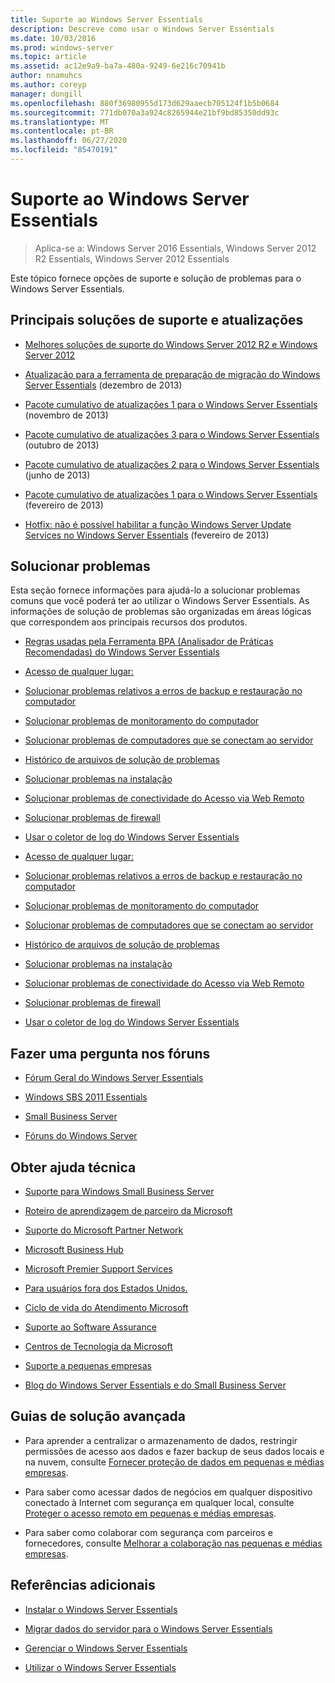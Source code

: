 ```yaml
---
title: Suporte ao Windows Server Essentials
description: Descreve como usar o Windows Server Essentials
ms.date: 10/03/2016
ms.prod: windows-server
ms.topic: article
ms.assetid: ac12e9a9-ba7a-480a-9249-6e216c70941b
author: nnamuhcs
ms.author: coreyp
manager: dongill
ms.openlocfilehash: 880f36980955d173d629aaecb705124f1b5b0684
ms.sourcegitcommit: 771db070a3a924c8265944e21bf9bd85350dd93c
ms.translationtype: MT
ms.contentlocale: pt-BR
ms.lasthandoff: 06/27/2020
ms.locfileid: "85470191"
---
```

# <a name="support-windows-server-essentials"></a>Suporte ao Windows Server Essentials

>Aplica-se a: Windows Server 2016 Essentials, Windows Server 2012 R2 Essentials, Windows Server 2012 Essentials

Este tópico fornece opções de suporte e solução de problemas para o Windows Server Essentials.

##  <a name="top-support-solutions-and-updates"></a><a name="BKMK_Top"></a>Principais soluções de suporte e atualizações

-   [Melhores soluções de suporte do Windows Server 2012 R2 e Windows Server 2012](https://blogs.technet.com/b/topsupportsolutions/archive/2014/02/04/top-support-solutions-for-microsoft-windows-server-2012.aspx)

-   [Atualização para a ferramenta de preparação de migração do Windows Server Essentials](https://support.microsoft.com/kb/2908176) (dezembro de 2013)

-   [Pacote cumulativo de atualizações 1 para o Windows Server Essentials](https://support.microsoft.com/kb/2887595) (novembro de 2013)

-   [Pacote cumulativo de atualizações 3 para o Windows Server Essentials](https://support.microsoft.com/kb/2862551) (outubro de 2013)

-   [Pacote cumulativo de atualizações 2 para o Windows Server Essentials](https://support.microsoft.com/kb/2824160) (junho de 2013)

-   [Pacote cumulativo de atualizações 1 para o Windows Server Essentials](https://support.microsoft.com/kb/2781267) (fevereiro de 2013)

-   [Hotfix: não é possível habilitar a função Windows Server Update Services no Windows Server Essentials](https://support.microsoft.com/kb/2762663) (fevereiro de 2013)

## <a name="troubleshoot"></a>Solucionar problemas
 Esta seção fornece informações para ajudá-lo a solucionar problemas comuns que você poderá ter ao utilizar o Windows Server Essentials. As informações de solução de problemas são organizadas em áreas lógicas que correspondem aos principais recursos dos produtos.

-   [Regras usadas pela Ferramenta BPA (Analisador de Práticas Recomendadas) do Windows Server Essentials](../migrate/Rules-used-by-the-Windows-Server-Essentials-Best-Practices-Analyzer--BPA--Tool.md)


-   [Acesso de qualquer lugar:](Troubleshoot-Anywhere-Access-in-Windows-Server-Essentials.md)

-   [Solucionar problemas relativos a erros de backup e restauração no computador](Troubleshoot-computer-backup-and-restore-errors-in-Windows-Server-Essentials.md)

-   [Solucionar problemas de monitoramento do computador](Troubleshoot-computer-monitoring-in-Windows-Server-Essentials.md)

-   [Solucionar problemas de computadores que se conectam ao servidor](Troubleshoot-connecting-computers-to-the-server-in-Windows-Server-Essentials.md)

-   [Histórico de arquivos de solução de problemas](Troubleshoot-File-History-in-Windows-Server-Essentials.md)

-   [Solucionar problemas na instalação](Troubleshoot-Windows-Server-Essentials-installation.md)

-   [Solucionar problemas de conectividade do Acesso via Web Remoto](Troubleshoot-Remote-Web-Access-connectivity-in-Windows-Server-Essentials.md)

-   [Solucionar problemas de firewall](Troubleshoot-your-firewall-in-Windows-Server-Essentials.md)

-   [Usar o coletor de log do Windows Server Essentials](Use-the-Windows-Server-Essentials-Log-Collector.md)

-   [Acesso de qualquer lugar:](../support/Troubleshoot-Anywhere-Access-in-Windows-Server-Essentials.md)

-   [Solucionar problemas relativos a erros de backup e restauração no computador](../support/Troubleshoot-computer-backup-and-restore-errors-in-Windows-Server-Essentials.md)

-   [Solucionar problemas de monitoramento do computador](../support/Troubleshoot-computer-monitoring-in-Windows-Server-Essentials.md)

-   [Solucionar problemas de computadores que se conectam ao servidor](../support/Troubleshoot-connecting-computers-to-the-server-in-Windows-Server-Essentials.md)

-   [Histórico de arquivos de solução de problemas](../support/Troubleshoot-File-History-in-Windows-Server-Essentials.md)

-   [Solucionar problemas na instalação](../support/Troubleshoot-Windows-Server-Essentials-installation.md)

-   [Solucionar problemas de conectividade do Acesso via Web Remoto](../support/Troubleshoot-Remote-Web-Access-connectivity-in-Windows-Server-Essentials.md)

-   [Solucionar problemas de firewall](../support/Troubleshoot-your-firewall-in-Windows-Server-Essentials.md)

-   [Usar o coletor de log do Windows Server Essentials](../support/Use-the-Windows-Server-Essentials-Log-Collector.md)


## <a name="ask-a-question-in-the-forums"></a>Fazer uma pergunta nos fóruns

-   [Fórum Geral do Windows Server Essentials](https://social.technet.microsoft.com/Forums/windowsserver/home?forum=winserveressentials)

-   [Windows SBS 2011 Essentials](https://social.technet.microsoft.com/Forums/home?forum=smallbusinessserver2011essentials)

-   [Small Business Server](https://social.technet.microsoft.com/Forums/home?forum=smallbusinessserver)

-   [Fóruns do Windows Server](https://social.technet.microsoft.com/Forums/windowsserver/home?category=windowsserver)

## <a name="get-additional-help"></a>Obter ajuda técnica

-   [Suporte para Windows Small Business Server](https://support.microsoft.com/oas/default.aspx?gprid=1167&st=1&wfxredirect=1&sd=gn)

-   [Roteiro de aprendizagem de parceiro da Microsoft](https://mspartnerlp.mspartner.microsoft.com/LearningPath/LearningPath/DLPaths?trackId=559&rowId=1078&trackPathId=6605)

-   [Suporte do Microsoft Partner Network](https://mspartner.microsoft.com/en/us/Pages/Support/get-support.aspx)

-   [Microsoft Business Hub](http://www.microsoftbusinesshub.com/Gigya/Insider)

-   [Microsoft Premier Support Services](https://www.microsoft.com/microsoftservices/support.aspx)

-   [Para usuários fora dos Estados Unidos.](https://support.microsoft.com/common/international.aspx?&sd=tech)

-   [Ciclo de vida do Atendimento Microsoft](https://support.microsoft.com/lifecycle/)

-   [Suporte ao Software Assurance](https://support.microsoft.com/default.aspx?scid=fh;%5Bln%5D;SoftAssurance)

-   [Centros de Tecnologia da Microsoft](https://www.microsoft.com/mtc/default.aspx)

-   [Suporte a pequenas empresas](https://smallbusiness.support.microsoft.com/contact)

-   [Blog do Windows Server Essentials e do Small Business Server](https://blogs.technet.com/b/sbs/)

## <a name="end-to-end-solution-guides"></a>Guias de solução avançada

-    Para aprender a centralizar o armazenamento de dados, restringir permissões de acesso aos dados e fazer backup de seus dados locais e na nuvem, consulte [Fornecer proteção de dados em pequenas e médias empresas](https://technet.microsoft.com/library/dn582043.aspx).

-    Para saber como acessar dados de negócios em qualquer dispositivo conectado à Internet com segurança em qualquer local, consulte [Proteger o acesso remoto em pequenas e médias empresas](https://technet.microsoft.com/library/dn629457.aspx).

-    Para saber como colaborar com segurança com parceiros e fornecedores, consulte [Melhorar a colaboração nas pequenas e médias empresas](https://technet.microsoft.com/library/dn747893.aspx).

## <a name="additional-references"></a>Referências adicionais

-   [Instalar o Windows Server Essentials](../install/Install-Windows-Server-Essentials.md)

-   [Migrar dados do servidor para o Windows Server Essentials](../migrate/Migrate-Server-Data-to-Windows-Server-Essentials.md)

-   [Gerenciar o Windows Server Essentials](../manage/Manage-Windows-Server-Essentials.md)

-   [Utilizar o Windows Server Essentials](../use/Use-Windows-Server-Essentials.md)
